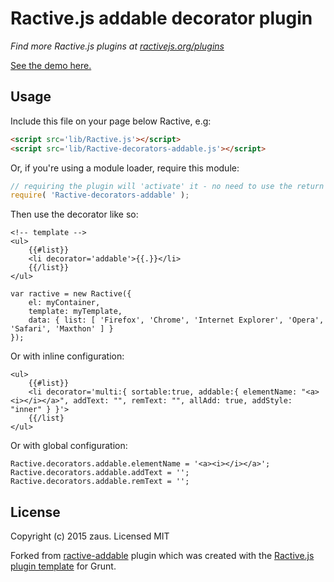 Ractive.js addable decorator plugin
====================================

*Find more Ractive.js plugins at [ractivejs.org/plugins](http://ractivejs.org/plugins)*

[See the demo here.](http://zaus.github.io/Ractive-decorators-addable/)

Usage
-----

Include this file on your page below Ractive, e.g:

```html
<script src='lib/Ractive.js'></script>
<script src='lib/Ractive-decorators-addable.js'></script>
```

Or, if you're using a module loader, require this module:

```js
// requiring the plugin will 'activate' it - no need to use the return value
require( 'Ractive-decorators-addable' );
```

Then use the decorator like so:

	<!-- template -->
	<ul>
	    {{#list}}
	    <li decorator='addable'>{{.}}</li>
	    {{/list}}
	</ul>

	var ractive = new Ractive({
	    el: myContainer,
	    template: myTemplate,
	    data: { list: [ 'Firefox', 'Chrome', 'Internet Explorer', 'Opera', 'Safari', 'Maxthon' ] }
	});

Or with inline configuration:

	<ul>
	    {{#list}}
	    <li decorator='multi:{ sortable:true, addable:{ elementName: "<a><i></i></a>", addText: "", remText: "", allAdd: true, addStyle: "inner" } }'>
	    {{/list}
	</ul>

Or with global configuration:

	Ractive.decorators.addable.elementName = '<a><i></i></a>';
	Ractive.decorators.addable.addText = '';
	Ractive.decorators.addable.remText = '';



License
-------

Copyright (c) 2015 zaus. Licensed MIT

Forked from [ractive-addable](https://github.com/RactiveJS/Ractive-decorators-sortable/) plugin which was created with the [Ractive.js plugin template](https://github.com/RactiveJS/Plugin-template) for Grunt.
